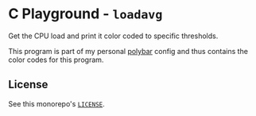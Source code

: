 # C Playground - `loadavg`

Get the CPU load and print it color coded to specific thresholds.

This program is part of my personal [polybar][polybar] config and thus contains
the color codes for this program.

## License

See this monorepo's [`LICENSE`](../LICENSE).

[polybar]: https://github.com/jaagr/polybar

